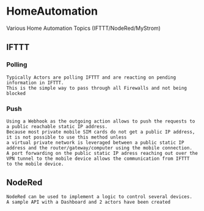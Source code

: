 # HomeAutomation
Various Home Automation Topics (IFTTT/NodeRed/MyStrom)

## IFTTT
### Polling 
    Typically Actors are polling IFTTT and are reacting on pending information in IFTTT. 
    This is the simple way to pass through all Firewalls and not being blocked 
### Push 
    Using a Webhook as the outgoing action allows to push the requests to a public reachable static IP address.
    Because most private mobile SIM cards do not get a public IP address, it is not possible to use this method unless
    a virtual private network is leveraged between a public static IP address and the router/gateway/computer using the mobile connection.
    A port forwarding on the public static IP adress reaching out over the VPN tunnel to the mobile device allows the communication from IFTTT  to the mobile device.
## NodeRed
    NodeRed can be used to implement a logic to control several devices.
    A sample API with a Dashboard and 2 actors have been created
